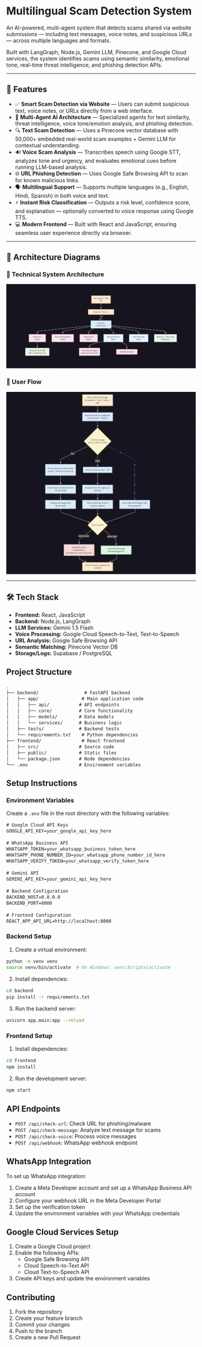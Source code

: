 # Multilingual Scam Detection System

An AI-powered, multi-agent system that detects scams shared via website submissions — including text messages, voice notes, and suspicious URLs — across multiple languages and formats.

Built with LangGraph, Node.js, Gemini LLM, Pinecone, and Google Cloud services, the system identifies scams using semantic similarity, emotional tone, real-time threat intelligence, and phishing detection APIs.

---

## 🚀 Features

- ✅ **Smart Scam Detection via Website** — Users can submit suspicious text, voice notes, or URLs directly from a web interface.
- 🧠 **Multi-Agent AI Architecture** — Specialized agents for text similarity, threat intelligence, voice tone/emotion analysis, and phishing detection.
- 🔍 **Text Scam Detection** — Uses a Pinecone vector database with 50,000+ embedded real-world scam examples + Gemini LLM for contextual understanding.
- 🔊 **Voice Scam Analysis** — Transcribes speech using Google STT, analyzes tone and urgency, and evaluates emotional cues before running LLM-based analysis.
- 🌐 **URL Phishing Detection** — Uses Google Safe Browsing API to scan for known malicious links.
- 🗣️ **Multilingual Support** — Supports multiple languages (e.g., English, Hindi, Spanish) in both voice and text.
- ⚡ **Instant Risk Classification** — Outputs a risk level, confidence score, and explanation — optionally converted to voice response using Google TTS.
- 💻 **Modern Frontend** — Built with React and JavaScript, ensuring seamless user experience directly via browser.

---

## 🧩 Architecture Diagrams

### 🔧 Technical System Architecture
![technical-diagram](./technical_architecture.png)

### 🔁 User Flow
![user-flow-diagram](./User_flow_diagram.png)

---

## 🛠️ Tech Stack

- **Frontend:** React, JavaScript
- **Backend:** Node.js, LangGraph
- **LLM Services:** Gemini 1.5 Flash
- **Voice Processing:** Google Cloud Speech-to-Text, Text-to-Speech
- **URL Analysis:** Google Safe Browsing API
- **Semantic Matching:** Pinecone Vector DB
- **Storage/Logs:** Supabase / PostgreSQL

## Project Structure

```
.
├── backend/                 # FastAPI backend
│   ├── app/                # Main application code
│   │   ├── api/           # API endpoints
│   │   ├── core/          # Core functionality
│   │   ├── models/        # Data models
│   │   └── services/      # Business logic
│   ├── tests/             # Backend tests
│   └── requirements.txt    # Python dependencies
├── frontend/               # React frontend
│   ├── src/               # Source code
│   ├── public/            # Static files
│   └── package.json       # Node dependencies
└── .env                   # Environment variables
```

## Setup Instructions

### Environment Variables

Create a `.env` file in the root directory with the following variables:

```
# Google Cloud API Keys
GOOGLE_API_KEY=your_google_api_key_here

# WhatsApp Business API
WHATSAPP_TOKEN=your_whatsapp_business_token_here
WHATSAPP_PHONE_NUMBER_ID=your_whatsapp_phone_number_id_here
WHATSAPP_VERIFY_TOKEN=your_whatsapp_verify_token_here

# Gemini API
GEMINI_API_KEY=your_gemini_api_key_here

# Backend Configuration
BACKEND_HOST=0.0.0.0
BACKEND_PORT=8000

# Frontend Configuration
REACT_APP_API_URL=http://localhost:8000
```

### Backend Setup

1. Create a virtual environment:
```bash
python -m venv venv
source venv/bin/activate  # On Windows: venv\Scripts\activate
```

2. Install dependencies:
```bash
cd backend
pip install -r requirements.txt
```

3. Run the backend server:
```bash
uvicorn app.main:app --reload
```

### Frontend Setup

1. Install dependencies:
```bash
cd frontend
npm install
```

2. Run the development server:
```bash
npm start
```

## API Endpoints

- `POST /api/check-url`: Check URL for phishing/malware
- `POST /api/check-message`: Analyze text message for scams
- `POST /api/check-voice`: Process voice messages
- `POST /api/webhook`: WhatsApp webhook endpoint

## WhatsApp Integration

To set up WhatsApp integration:

1. Create a Meta Developer account and set up a WhatsApp Business API account
2. Configure your webhook URL in the Meta Developer Portal
3. Set up the verification token
4. Update the environment variables with your WhatsApp credentials

## Google Cloud Services Setup

1. Create a Google Cloud project
2. Enable the following APIs:
   - Google Safe Browsing API
   - Cloud Speech-to-Text API
   - Cloud Text-to-Speech API
3. Create API keys and update the environment variables

## Contributing

1. Fork the repository
2. Create your feature branch
3. Commit your changes
4. Push to the branch
5. Create a new Pull Request

